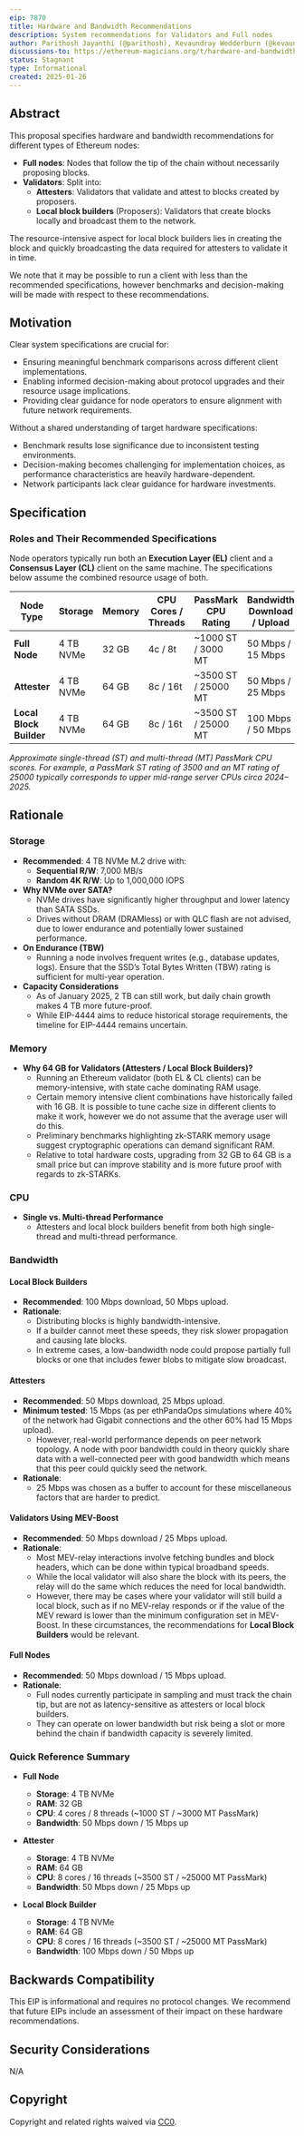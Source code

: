 ```yaml
---
eip: 7870
title: Hardware and Bandwidth Recommendations
description: System recommendations for Validators and Full nodes
author: Parithosh Jayanthi (@parithosh), Kevaundray Wedderburn (@kevaundray), Josh Rudolf (@jrudolf), Dankrad Feist (@dankrad), Justin Traglia (@jtraglia), Ignacio Hagopian (@jsign), George Kadianakis (@asn-d6), Fredrik Svantes (@fredriksvantes), Carl Beekhuizen (@carlbeek), Toni Wahrstätter (@nerolation)
discussions-to: https://ethereum-magicians.org/t/hardware-and-bandwidth-recommendations-for-full-nodes-and-validators/22675
status: Stagnant
type: Informational
created: 2025-01-26
---
```


## Abstract

This proposal specifies hardware and bandwidth recommendations for different types of Ethereum nodes:

- **Full nodes**: Nodes that follow the tip of the chain without necessarily proposing blocks.
- **Validators**: Split into:
  - **Attesters**: Validators that validate and attest to blocks created by proposers.
  - **Local block builders** (Proposers): Validators that create blocks locally and broadcast them to the network.

The resource-intensive aspect for local block builders lies in creating the block and quickly broadcasting the data required for attesters to validate it in time.

We note that it may be possible to run a client with less than the recommended specifications, however benchmarks and decision-making will be made with respect to these recommendations.

## Motivation

Clear system specifications are crucial for:

- Ensuring meaningful benchmark comparisons across different client implementations.
- Enabling informed decision-making about protocol upgrades and their resource usage implications.
- Providing clear guidance for node operators to ensure alignment with future network requirements.

Without a shared understanding of target hardware specifications:

- Benchmark results lose significance due to inconsistent testing environments.
- Decision-making becomes challenging for implementation choices, as performance characteristics are heavily hardware-dependent.
- Network participants lack clear guidance for hardware investments.

## Specification

### Roles and Their Recommended Specifications

Node operators typically run both an **Execution Layer (EL)** client and a **Consensus Layer (CL)** client on the same machine. The specifications below assume the combined resource usage of both.

| Node Type               | Storage   | Memory | CPU Cores / Threads | **PassMark CPU Rating** | Bandwidth Download / Upload |
| ----------------------- | --------- | ------ | ------------------- | ----------------------- | --------------------------- |
| **Full Node**           | 4 TB NVMe | 32 GB  | 4c / 8t             | ~1000 ST / 3000 MT      | 50 Mbps / 15 Mbps           |
| **Attester**            | 4 TB NVMe | 64 GB  | 8c / 16t            | ~3500 ST / 25000 MT     | 50 Mbps / 25 Mbps           |
| **Local Block Builder** | 4 TB NVMe | 64 GB  | 8c / 16t            | ~3500 ST / 25000 MT     | 100 Mbps / 50 Mbps          |

*Approximate single-thread (ST) and multi-thread (MT) PassMark CPU scores. For example, a PassMark ST rating of 3500 and an MT rating of 25000 typically corresponds to upper mid-range server CPUs circa 2024–2025.*

## Rationale

### Storage

- **Recommended**: 4 TB NVMe M.2 drive with:
  - **Sequential R/W**: 7,000 MB/s
  - **Random 4K R/W**: Up to 1,000,000 IOPS
- **Why NVMe over SATA?**
  - NVMe drives have significantly higher throughput and lower latency than SATA SSDs.  
  - Drives without DRAM (DRAMless) or with QLC flash are not advised, due to lower endurance and potentially lower sustained performance.
- **On Endurance (TBW)**  
  - Running a node involves frequent writes (e.g., database updates, logs). Ensure that the SSD’s Total Bytes Written (TBW) rating is sufficient for multi-year operation.
- **Capacity Considerations**  
  - As of January 2025, 2 TB can still work, but daily chain growth makes 4 TB more future-proof.  
  - While EIP-4444 aims to reduce historical storage requirements, the timeline for EIP-4444 remains uncertain.

### Memory

- **Why 64 GB for Validators (Attesters / Local Block Builders)?**
  - Running an Ethereum validator (both EL & CL clients) can be memory-intensive, with state cache dominating RAM usage.
  - Certain memory intensive client combinations have historically failed with 16 GB. It is possible to tune cache size in different clients to make it work, however we do not assume that the average user will do this.
  - Preliminary benchmarks highlighting zk-STARK memory usage suggest cryptographic operations can demand significant RAM.
  - Relative to total hardware costs, upgrading from 32 GB to 64 GB is a small price but can improve stability and is more future proof with regards to zk-STARKs.

### CPU

- **Single vs. Multi-thread Performance**
  - Attesters and local block builders benefit from both high single-thread and multi-thread performance.  

### Bandwidth

#### Local Block Builders

- **Recommended**: 100 Mbps download, 50 Mbps upload.
- **Rationale**:  
  - Distributing blocks is highly bandwidth-intensive.  
  - If a builder cannot meet these speeds, they risk slower propagation and causing late blocks.  
  - In extreme cases, a low-bandwidth node could propose partially full blocks or one that includes fewer blobs to mitigate slow broadcast.

#### Attesters

- **Recommended**: 50 Mbps download, 25 Mbps upload.
- **Minimum tested**: 15 Mbps (as per ethPandaOps simulations where 40% of the network had Gigabit connections and the other 60% had 15 Mbps upload).
  - However, real-world performance depends on peer network topology. A node with poor bandwidth could in theory quickly share data with a well-connected peer with good bandwidth which means that this peer could quickly seed the network.
- **Rationale**:
  - 25 Mbps was chosen as a buffer to account for these miscellaneous factors that are harder to predict.

#### Validators Using MEV-Boost

- **Recommended**: 50 Mbps download / 25 Mbps upload.
- **Rationale**:
  - Most MEV-relay interactions involve fetching bundles and block headers, which can be done within typical broadband speeds.
  - While the local validator will also share the block with its peers, the relay will do the same which reduces the need for local bandwidth.
  - However, there may be cases where your validator will still build a local block, such as if no MEV-relay responds or if the value of the MEV reward is lower than the minimum configuration set in MEV-Boost. In these circumstances, the recommendations for **Local Block Builders** would be relevant.

#### Full Nodes

- **Recommended**: 50 Mbps download / 15 Mbps upload.
- **Rationale**:
  - Full nodes currently participate in sampling and must track the chain tip, but are not as latency-sensitive as attesters or local block builders.
  - They can operate on lower bandwidth but risk being a slot or more behind the chain if bandwidth capacity is severely limited.

### Quick Reference Summary

- **Full Node**  
  - **Storage**: 4 TB NVMe  
  - **RAM**: 32 GB  
  - **CPU**: 4 cores / 8 threads (~1000 ST / ~3000 MT PassMark)  
  - **Bandwidth**: 50 Mbps down / 15 Mbps up  

- **Attester**  
  - **Storage**: 4 TB NVMe  
  - **RAM**: 64 GB  
  - **CPU**: 8 cores / 16 threads (~3500 ST / ~25000 MT PassMark)  
  - **Bandwidth**: 50 Mbps down / 25 Mbps up  

- **Local Block Builder**  
  - **Storage**: 4 TB NVMe  
  - **RAM**: 64 GB  
  - **CPU**: 8 cores / 16 threads (~3500 ST / ~25000 MT PassMark)  
  - **Bandwidth**: 100 Mbps down / 50 Mbps up  

## Backwards Compatibility

This EIP is informational and requires no protocol changes. We recommend that future EIPs include an assessment of their impact on these hardware recommendations.

## Security Considerations

N/A

## Copyright

Copyright and related rights waived via [CC0](../LICENSE.md).
